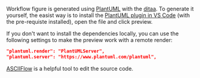 Workflow figure is generated using [PlantUML](https://plantuml.com/ditaa) with the [ditaa](https://ditaa.sourceforge.net).
To generate it yourself, the easist way is to install the [PlantUML plugin in VS Code](https://marketplace.visualstudio.com/items?itemName=jebbs.plantuml) (with the pre-requiste installed), open the file and click preview.

If you don't want to install the dependencies locally, you can use the following settings to make the preview work with a remote render:
```json
"plantuml.render": "PlantUMLServer",
"plantuml.server": "https://www.plantuml.com/plantuml",
```

[ASCIIFlow](https://asciiflow.com/#/) is a helpful tool to edit the source code.